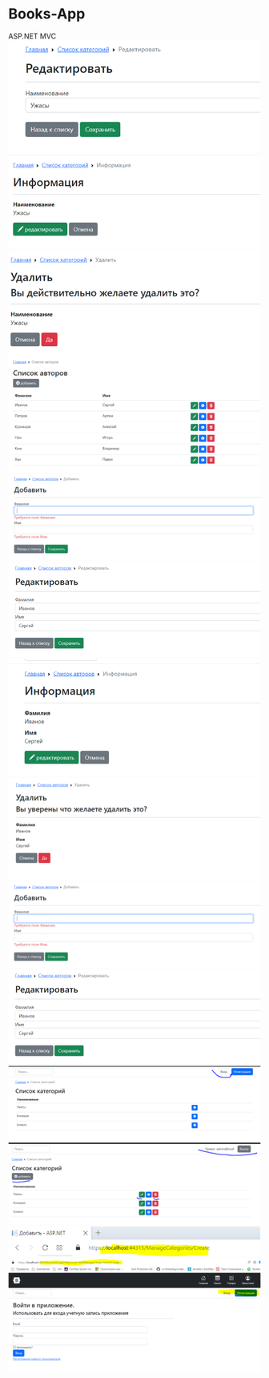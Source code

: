 # Books-App
ASP.NET MVC
![](https://github.com/Aizhan-Khassenova/Books-App/blob/main/1.png)
![](https://github.com/Aizhan-Khassenova/Books-App/blob/main/2.png)
![](https://github.com/Aizhan-Khassenova/Books-App/blob/main/3.png)
![](https://github.com/Aizhan-Khassenova/Books-App/blob/main/4.png)
![](https://github.com/Aizhan-Khassenova/Books-App/blob/main/5.png)
![](https://github.com/Aizhan-Khassenova/Books-App/blob/main/6.png)
![](https://github.com/Aizhan-Khassenova/Books-App/blob/main/7.png)
![](https://github.com/Aizhan-Khassenova/Books-App/blob/main/8.png)
![](https://github.com/Aizhan-Khassenova/Books-App/blob/main/9.png)
![](https://github.com/Aizhan-Khassenova/Books-App/blob/main/10.png)
![](https://github.com/Aizhan-Khassenova/Books-App/blob/main/11.png)
![](https://github.com/Aizhan-Khassenova/Books-App/blob/main/12.png)
![](https://github.com/Aizhan-Khassenova/Books-App/blob/main/13.png)
![](https://github.com/Aizhan-Khassenova/Books-App/blob/main/14.png)
